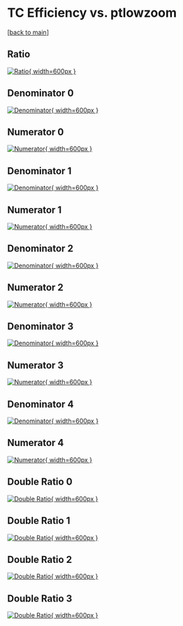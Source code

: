 # TC Efficiency vs. ptlowzoom

[[back to main](./)]



## Ratio

[![Ratio](../mtv/var/TC_vtr_13_1_eff_ptlowzoom.png){ width=600px }](../mtv/var/TC_vtr_13_1_eff_ptlowzoom.pdf)

## Denominator 0

[![Denominator](../mtv/den/TC_vtr_13_1_eff_ptlowzoom_den0.png){ width=600px }](../mtv/den/TC_vtr_13_1_eff_ptlowzoom_den0.pdf)

## Numerator 0

[![Numerator](../mtv/num/TC_vtr_13_1_eff_ptlowzoom_num0.png){ width=600px }](../mtv/num/TC_vtr_13_1_eff_ptlowzoom_num0.pdf)

## Denominator 1

[![Denominator](../mtv/den/TC_vtr_13_1_eff_ptlowzoom_den1.png){ width=600px }](../mtv/den/TC_vtr_13_1_eff_ptlowzoom_den1.pdf)

## Numerator 1

[![Numerator](../mtv/num/TC_vtr_13_1_eff_ptlowzoom_num1.png){ width=600px }](../mtv/num/TC_vtr_13_1_eff_ptlowzoom_num1.pdf)

## Denominator 2

[![Denominator](../mtv/den/TC_vtr_13_1_eff_ptlowzoom_den2.png){ width=600px }](../mtv/den/TC_vtr_13_1_eff_ptlowzoom_den2.pdf)

## Numerator 2

[![Numerator](../mtv/num/TC_vtr_13_1_eff_ptlowzoom_num2.png){ width=600px }](../mtv/num/TC_vtr_13_1_eff_ptlowzoom_num2.pdf)

## Denominator 3

[![Denominator](../mtv/den/TC_vtr_13_1_eff_ptlowzoom_den3.png){ width=600px }](../mtv/den/TC_vtr_13_1_eff_ptlowzoom_den3.pdf)

## Numerator 3

[![Numerator](../mtv/num/TC_vtr_13_1_eff_ptlowzoom_num3.png){ width=600px }](../mtv/num/TC_vtr_13_1_eff_ptlowzoom_num3.pdf)

## Denominator 4

[![Denominator](../mtv/den/TC_vtr_13_1_eff_ptlowzoom_den4.png){ width=600px }](../mtv/den/TC_vtr_13_1_eff_ptlowzoom_den4.pdf)

## Numerator 4

[![Numerator](../mtv/num/TC_vtr_13_1_eff_ptlowzoom_num4.png){ width=600px }](../mtv/num/TC_vtr_13_1_eff_ptlowzoom_num4.pdf)

## Double Ratio 0

[![Double Ratio](../mtv/ratio/TC_vtr_13_1_eff_ptlowzoom_ratio0.png){ width=600px }](../mtv/ratio/TC_vtr_13_1_eff_ptlowzoom_ratio0.pdf)

## Double Ratio 1

[![Double Ratio](../mtv/ratio/TC_vtr_13_1_eff_ptlowzoom_ratio1.png){ width=600px }](../mtv/ratio/TC_vtr_13_1_eff_ptlowzoom_ratio1.pdf)

## Double Ratio 2

[![Double Ratio](../mtv/ratio/TC_vtr_13_1_eff_ptlowzoom_ratio2.png){ width=600px }](../mtv/ratio/TC_vtr_13_1_eff_ptlowzoom_ratio2.pdf)

## Double Ratio 3

[![Double Ratio](../mtv/ratio/TC_vtr_13_1_eff_ptlowzoom_ratio3.png){ width=600px }](../mtv/ratio/TC_vtr_13_1_eff_ptlowzoom_ratio3.pdf)

